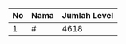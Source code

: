| No | Nama            | Jumlah Level |
|----|-----------------|--------------|
| 1  | #    |    4618        |
